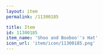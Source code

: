 ```yaml
---
layout: item
permalink: /11300185

title: Item
id: 11300185
item_name: 'Shoo and Booboo''s Hat'
icon_url: 'item/icon/11300185.png'
---
```

